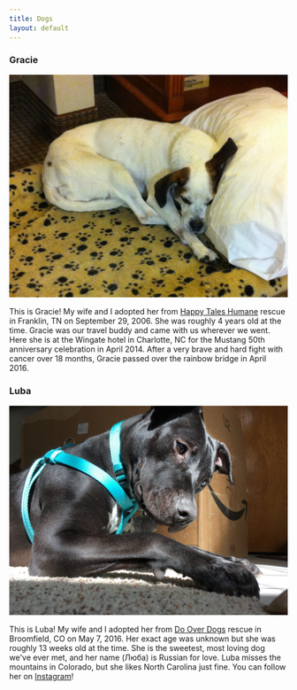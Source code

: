 ```yaml
---
title: Dogs
layout: default
---
```




### Gracie

![Gracie](/assets/images/gracie2.jpg)

This is Gracie!  My wife and I adopted her from [Happy Tales Humane](https://happytaleshumane.com)
rescue in Franklin, TN on September 29, 2006.  She was roughly 4 years old at the time.  Gracie was our
travel buddy and came with us wherever we went.  Here she is at the Wingate hotel in Charlotte, NC for the
Mustang 50th anniversary celebration in April 2014.  After a very brave and hard fight with cancer over 18 months, Gracie
passed over the rainbow bridge in April 2016.

### Luba

![Luba](/assets/images/luba1.jpg)

This is Luba!  My wife and I adopted her from [Do Over Dogs](https://www.facebook.com/DoOverDogs/)
rescue in Broomfield, CO on May 7, 2016.  Her exact age was unknown but she was roughly 13 weeks old at the time.
She is the sweetest, most loving dog we've ever met, and her name (Люба) is Russian for love.  Luba misses the mountains
in Colorado, but she likes North Carolina just fine.  You can follow her on [Instagram](https://www.instagram.com/luba_means_love/)!

